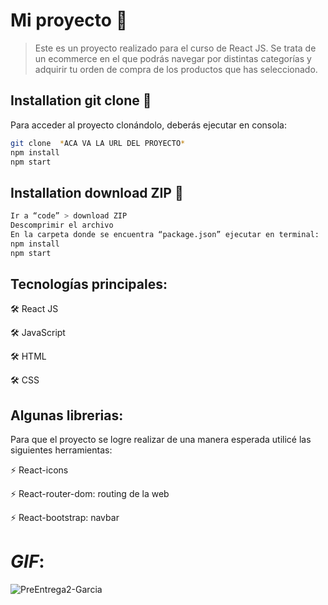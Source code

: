 # Mi proyecto 🚀

> Este es un proyecto realizado para el curso de React JS. Se trata de un ecommerce en el que podrás navegar por distintas categorías y adquirir tu orden de compra de los productos que has seleccionado.
## Installation git clone 🔧

Para acceder al proyecto clonándolo, deberás ejecutar en consola: 
```sh
git clone  *ACA VA LA URL DEL PROYECTO*
npm install 
npm start
```

## Installation download ZIP 🔧
```sh
Ir a “code” > download ZIP
Descomprimir el archivo
En la carpeta donde se encuentra “package.json” ejecutar en terminal: 
npm install
npm start
```
## Tecnologías principales:

🛠️ React JS

🛠️ JavaScript

🛠️ HTML

🛠️ CSS

## Algunas librerias:

Para que el proyecto se logre realizar de una manera esperada utilicé las siguientes herramientas:

⚡ React-icons

⚡ React-router-dom: routing de la web

⚡ React-bootstrap: navbar 

# *GIF*:

![PreEntrega2-Garcia](https://user-images.githubusercontent.com/62307436/211097156-19008198-5e78-44be-9e74-2813c5caf97b.gif)
